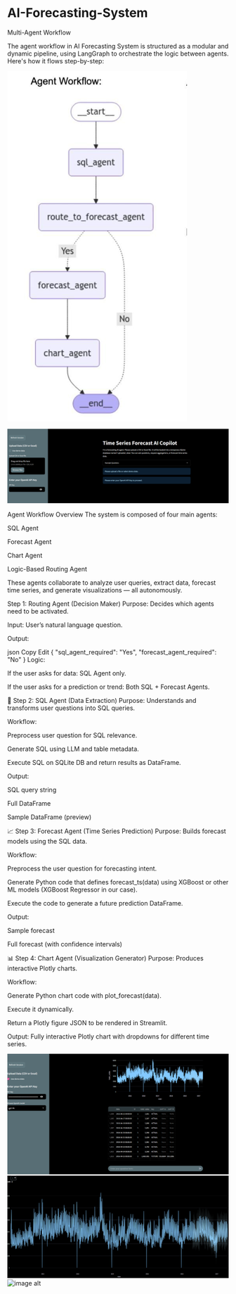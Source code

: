 # AI-Forecasting-System
Multi-Agent Workflow

The agent workflow in  AI Forecasting System is structured as a modular and dynamic pipeline, using LangGraph to orchestrate the logic between agents. Here's how it flows step-by-step:

![image alt](https://github.com/boprosv/AI-Forecasting-System/blob/main/Screenshot%202025-06-13%20111203.png?raw=true)


![image alt](https://github.com/boprosv/AI-Forecasting-System/blob/main/Screenshot%202025-06-13%20114018.png?raw=true)

Agent Workflow Overview
The system is composed of four main agents:

SQL Agent

Forecast Agent

Chart Agent

Logic-Based Routing Agent

These agents collaborate to analyze user queries, extract data, forecast time series, and generate visualizations — all autonomously.

 Step 1: Routing Agent (Decision Maker)
Purpose: Decides which agents need to be activated.

Input: User’s natural language question.

Output:

json
Copy
Edit
{
  "sql_agent_required": "Yes",
  "forecast_agent_required": "No"
}
Logic:

If the user asks for data: SQL Agent only.

If the user asks for a prediction or trend: Both SQL + Forecast Agents.

🧾 Step 2: SQL Agent (Data Extraction)
Purpose: Understands and transforms user questions into SQL queries.

Workflow:

Preprocess user question for SQL relevance.

Generate SQL using LLM and table metadata.

Execute SQL on SQLite DB and return results as DataFrame.

Output:

SQL query string

Full DataFrame

Sample DataFrame (preview)

📈 Step 3: Forecast Agent (Time Series Prediction)
Purpose: Builds forecast models using the SQL data.

Workflow:

Preprocess the user question for forecasting intent.

Generate Python code that defines forecast_ts(data) using XGBoost or other ML models (XGBoost Regressor in our case).

Execute the code to generate a future prediction DataFrame.

Output:

Sample forecast

Full forecast (with confidence intervals)

📊 Step 4: Chart Agent (Visualization Generator)
Purpose: Produces interactive Plotly charts.

Workflow:

Generate Python chart code with plot_forecast(data).

Execute it dynamically.

Return a Plotly figure JSON to be rendered in Streamlit.

Output: Fully interactive Plotly chart with dropdowns for different time series.



![image alt](https://github.com/boprosv/AI-Forecasting-System/blob/main/Screenshot%202025-06-13%20114534.png?raw=true)
![image alt](https://github.com/boprosv/AI-Forecasting-System/blob/main/Screenshot%202025-06-13%20114336.png?raw=true)
![image alt]()
